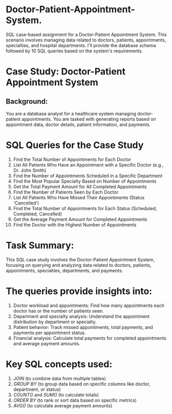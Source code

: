 # Doctor-Patient-Appointment-System.
SQL case-based assignment for a Doctor-Patient Appointment System. This scenario involves  managing data related to doctors, patients, appointments, specialties, and hospital departments. I'll  provide the database schema followed by 10 SQL queries based on the system's requirements. 


# Case Study: Doctor-Patient Appointment System 
## Background: 
You are a database analyst for a healthcare system managing doctor-patient appointments. You are 
tasked with generating reports based on appointment data, doctor details, patient information, and 
payments. 

# SQL Queries for the Case Study 

1. Find the Total Number of Appointments for Each Doctor 
2. List All Patients Who Have an Appointment with a Specific Doctor (e.g., Dr. John Smith) 
3. Find the Number of Appointments Scheduled in a Specific Department 
4. Find the Most Popular Specialty Based on Number of Appointments 
5. Get the Total Payment Amount for All Completed Appointments 
6. Find the Number of Patients Seen by Each Doctor 
7. List All Patients Who Have Missed Their Appointments (Status 'Cancelled') 
8. Find the Total Number of Appointments for Each Status (Scheduled, Completed, Cancelled) 
9. Get the Average Payment Amount for Completed Appointments 
10. Find the Doctor with the Highest Number of Appointments

# Task Summary: 
This SQL case study involves the Doctor-Patient Appointment System, focusing on querying and 
analyzing data related to doctors, patients, appointments, specialties, departments, and payments. 

# The queries provide insights into: 

1. Doctor workload and appointments: Find how many appointments each doctor has or the 
number of patients seen. 
2. Department and specialty analysis: Understand the appointment distribution by department 
or specialty. 
3. Patient behavior: Track missed appointments, total payments, and payments per 
appointment status. 
4. Financial analysis: Calculate total payments for completed appointments and average 
payment amounts.

# Key SQL concepts used: 

1. *JOIN* (to combine data from multiple tables) 
2. *GROUP BY* (to group data based on specific columns like doctor, department, or status) 
3. *COUNT()* and *SUM()* (to calculate totals) 
4. *ORDER BY* (to rank or sort data based on specific metrics) 
5. *AVG()* (to calculate average payment amounts)
